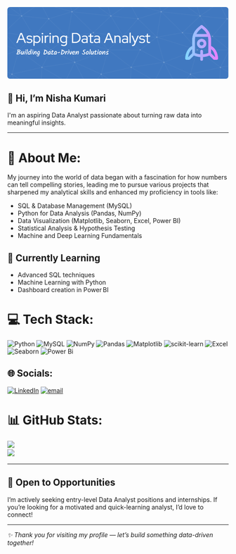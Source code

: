 ![Header](./github-header-image.png)
## 👋 Hi, I’m Nisha Kumari  
I'm an aspiring Data Analyst passionate about turning raw data into meaningful insights.

---
# 💫 About Me:
My journey into the world of data began with a fascination for how numbers can tell compelling stories, leading me to pursue various projects that sharpened my analytical skills and enhanced my proficiency in tools like:

- SQL & Database Management (MySQL)
- Python for Data Analysis (Pandas, NumPy)
- Data Visualization (Matplotlib, Seaborn, Excel, Power BI)
- Statistical Analysis & Hypothesis Testing
- Machine and Deep Learning Fundamentals

## 📝 Currently Learning
- Advanced SQL techniques  
- Machine Learning with Python  
- Dashboard creation in Power BI 

# 💻 Tech Stack:
![Python](https://img.shields.io/badge/python-3670A0?style=for-the-badge&logo=python&logoColor=ffdd54) ![MySQL](https://img.shields.io/badge/mysql-4479A1.svg?style=for-the-badge&logo=mysql&logoColor=white) ![NumPy](https://img.shields.io/badge/numpy-%23013243.svg?style=for-the-badge&logo=numpy&logoColor=white) ![Pandas](https://img.shields.io/badge/pandas-%23150458.svg?style=for-the-badge&logo=pandas&logoColor=white) ![Matplotlib](https://img.shields.io/badge/Matplotlib-%23ffffff.svg?style=for-the-badge&logo=Matplotlib&logoColor=black) ![scikit-learn](https://img.shields.io/badge/scikit--learn-%23F7931E.svg?style=for-the-badge&logo=scikit-learn&logoColor=white)
![Excel](https://img.shields.io/badge/Excel-F2C811?style=for-the-badge&logo=Excel&logoColor=black)
![Seaborn](https://img.shields.io/badge/seaborn-%23150458?style=for-the-badge&logo=seaborn&logoColor=black)
![Power Bi](https://img.shields.io/badge/power_bi-F2C811?style=for-the-badge&logo=powerbi&logoColor=black)


## 🌐 Socials:
[![LinkedIn](https://img.shields.io/badge/LinkedIn-%230077B5.svg?logo=linkedin&logoColor=white)](https://linkedin.com/in/nisha-kumarin) [![email](https://img.shields.io/badge/Email-D14836?logo=gmail&logoColor=white)](mailto:knisha121830@gmail.com) 
# 📊 GitHub Stats:
![](https://github-readme-stats.vercel.app/api?username=sanishapm&theme=dark&hide_border=true&include_all_commits=true&count_private=true)<br/>
![](https://nirzak-streak-stats.vercel.app/?user=sanishapm&theme=dark&hide_border=true)<br/>   

---

## 🤝 Open to Opportunities  
I’m actively seeking entry-level Data Analyst positions and internships. If you’re looking for a motivated and quick-learning analyst, I’d love to connect!

---

*✨ Thank you for visiting my profile — let’s build something data-driven together!*

